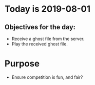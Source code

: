 # Today is 2019-08-01

## Objectives for the day:

- Receive a ghost file from the server.
- Play the received ghost file.

# Purpose

- Ensure competition is fun, and fair?
